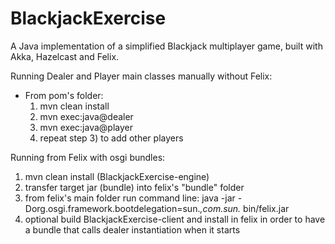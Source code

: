 # BlackjackExercise
A Java implementation of a simplified Blackjack multiplayer game, built with Akka, Hazelcast and Felix.

Running Dealer and Player main classes manually without Felix: <br />
- From pom's folder: <br />
  1) mvn clean install <br />
  2) mvn exec:java@dealer <br />
  3) mvn exec:java@player <br />
  4) repeat step 3) to add other players <br />

Running from Felix with osgi bundles: <br />
  1) mvn clean install (BlackjackExercise-engine) <br />
  2) transfer target jar (bundle) into felix's "bundle" folder
  3) from felix's main folder run command line: java -jar -Dorg.osgi.framework.bootdelegation=sun.*,com.sun.* bin/felix.jar
  4) optional build BlackjackExercise-client and install in felix in order to have a bundle that calls dealer instantiation when it starts
